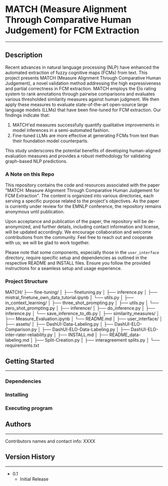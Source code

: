 # MATCH (Measure Alignment Through Comparative Human Judgement) for FCM Extraction
---

## Description  
Recent advances in natural language processing (NLP) have enhanced the automated extraction of fuzzy cognitive maps (FCMs) from text. This project presents MATCH (Measure Alignment Through Comparative Human Judgement), a novel validation method addressing the high expressiveness and partial correctness in FCM extraction. MATCH employs the Elo rating system to rank annotations through pairwise comparisons and evaluates various thresholded similarity measures against human judgment. We then apply these measures to evaluate state-of-the-art open-source large language models (LLMs) that have been fine-tuned for FCM extraction. Our findings indicate that:

1. MATCH'ed measures successfully quantify qualitative improvements in model inferences in a semi-automated fashion.  
2. Fine-tuned LLMs are more effective at generating FCMs from text than their foundation model counterparts.

This study underscores the potential benefits of developing human-aligned evaluation measures and provides a robust methodology for validating graph-based NLP predictions.

### A Note on this Repo

This repository contains the code and resources associated with the paper "MATCH: Measure Alignment Through Comparative Human Judgement
for FCM Extraction". The content is organized into various directories, each serving a specific purpose related to the project's objectives. As the paper is currently under review for the EMNLP conference, the repository remains anonymous until publication.

Upon acceptance and publication of the paper, the repository will be de-anonymized, and further details, including contact information and license, will be updated accordingly. We encourage collaboration and welcome contributions from the community. Feel free to reach out and cooperate with us; we will be glad to work together.

Please note that some components, especially those in the `user_interface` directory, require specific setup and dependencies as outlined in the respective README and INSTALL files. Ensure you follow the provided instructions for a seamless setup and usage experience.

### Project Structure

MATCH/
├── fine-tuning/
│ ├── finetuning.py
│ ├── inference.py
│ ├── mistral_finetune_own_data_tutorial.ipynb
│ └── utils.py
│
├── in_context_learning/
│ ├── three_shot_prompting.py
│ ├── utils.py
│ └── zero_shot_prompting.py
│
├── inference/
│ ├── do_inference.py
│ ├── inference.py
│ └── save_inference_to_db.py
│
├── similarity_measures/
│ ├── Measure_Evaluation.ipynb
│ └── README.md
│
├── user_interface/
│ ├── assets/
│ ├── DashUI-Data-Labeling.py
│ ├── DashUI-ELO-Comparison.py
│ ├── DashUI-ELO-Data-Labeling.py
│ ├── DashUI-ELO-inter-rater-reliability.py
│ ├── INSTALL.md
│ ├── README_data-labeling.md
│ ├── Split-Creation.py
│ ├── interagreement splits.py
│ └── requirements.txt

## Getting Started
____

### Dependencies

### Installing

### Executing program

## Authors
____
Contributors names and contact info:
XXXX

## Version History
____
* 0.1
    * Initial Release
